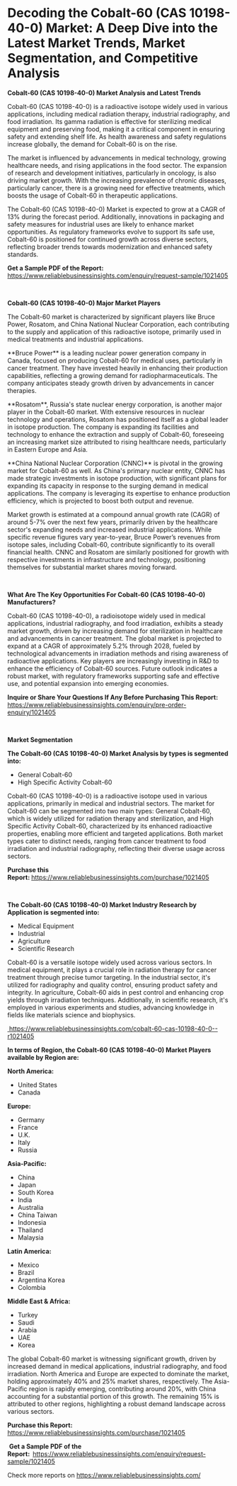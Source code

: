 <p><h1>Decoding the Cobalt-60 (CAS 10198-40-0) Market: A Deep Dive into the Latest Market Trends, Market Segmentation, and Competitive Analysis</h1></p><p><strong>Cobalt-60 (CAS 10198-40-0) Market Analysis and Latest Trends</strong></p>
<p><p>Cobalt-60 (CAS 10198-40-0) is a radioactive isotope widely used in various applications, including medical radiation therapy, industrial radiography, and food irradiation. Its gamma radiation is effective for sterilizing medical equipment and preserving food, making it a critical component in ensuring safety and extending shelf life. As health awareness and safety regulations increase globally, the demand for Cobalt-60 is on the rise. </p><p>The market is influenced by advancements in medical technology, growing healthcare needs, and rising applications in the food sector. The expansion of research and development initiatives, particularly in oncology, is also driving market growth. With the increasing prevalence of chronic diseases, particularly cancer, there is a growing need for effective treatments, which boosts the usage of Cobalt-60 in therapeutic applications.</p><p>The Cobalt-60 (CAS 10198-40-0) Market is expected to grow at a CAGR of 13% during the forecast period. Additionally, innovations in packaging and safety measures for industrial uses are likely to enhance market opportunities. As regulatory frameworks evolve to support its safe use, Cobalt-60 is positioned for continued growth across diverse sectors, reflecting broader trends towards modernization and enhanced safety standards.</p></p>
<p><strong>Get a Sample PDF of the Report:&nbsp;</strong> <a href="https://www.reliablebusinessinsights.com/enquiry/request-sample/1021405?utm_campaign=2319&utm_medium=2&utm_source=Github&utm_content=ia&utm_term=21032025&utm_id=cobalt-60-cas-10198-40-0">https://www.reliablebusinessinsights.com/enquiry/request-sample/1021405</a></p>
<p>&nbsp;</p>
<p><strong>Cobalt-60 (CAS 10198-40-0) Major Market Players</strong></p>
<p><p>The Cobalt-60 market is characterized by significant players like Bruce Power, Rosatom, and China National Nuclear Corporation, each contributing to the supply and application of this radioactive isotope, primarily used in medical treatments and industrial applications.</p><p>**Bruce Power** is a leading nuclear power generation company in Canada, focused on producing Cobalt-60 for medical uses, particularly in cancer treatment. They have invested heavily in enhancing their production capabilities, reflecting a growing demand for radiopharmaceuticals. The company anticipates steady growth driven by advancements in cancer therapies.</p><p>**Rosatom**, Russia's state nuclear energy corporation, is another major player in the Cobalt-60 market. With extensive resources in nuclear technology and operations, Rosatom has positioned itself as a global leader in isotope production. The company is expanding its facilities and technology to enhance the extraction and supply of Cobalt-60, foreseeing an increasing market size attributed to rising healthcare needs, particularly in Eastern Europe and Asia.</p><p>**China National Nuclear Corporation (CNNC)** is pivotal in the growing market for Cobalt-60 as well. As China's primary nuclear entity, CNNC has made strategic investments in isotope production, with significant plans for expanding its capacity in response to the surging demand in medical applications. The company is leveraging its expertise to enhance production efficiency, which is projected to boost both output and revenue.</p><p>Market growth is estimated at a compound annual growth rate (CAGR) of around 5-7% over the next few years, primarily driven by the healthcare sector's expanding needs and increased industrial applications. While specific revenue figures vary year-to-year, Bruce Power’s revenues from isotope sales, including Cobalt-60, contribute significantly to its overall financial health. CNNC and Rosatom are similarly positioned for growth with respective investments in infrastructure and technology, positioning themselves for substantial market shares moving forward.</p></p>
<p>&nbsp;</p>
<p><strong>What Are The Key Opportunities For Cobalt-60 (CAS 10198-40-0) Manufacturers?</strong></p>
<p><p>Cobalt-60 (CAS 10198-40-0), a radioisotope widely used in medical applications, industrial radiography, and food irradiation, exhibits a steady market growth, driven by increasing demand for sterilization in healthcare and advancements in cancer treatment. The global market is projected to expand at a CAGR of approximately 5.2% through 2028, fueled by technological advancements in irradiation methods and rising awareness of radioactive applications. Key players are increasingly investing in R&D to enhance the efficiency of Cobalt-60 sources. Future outlook indicates a robust market, with regulatory frameworks supporting safe and effective use, and potential expansion into emerging economies.</p></p>
<p><strong>Inquire or Share Your Questions If Any Before Purchasing This Report:</strong> <a href="https://www.reliablebusinessinsights.com/enquiry/pre-order-enquiry/1021405?utm_campaign=2319&utm_medium=2&utm_source=Github&utm_content=ia&utm_term=21032025&utm_id=cobalt-60-cas-10198-40-0">https://www.reliablebusinessinsights.com/enquiry/pre-order-enquiry/1021405</a></p>
<p>&nbsp;</p>
<p><strong>Market Segmentation</strong></p>
<p><strong>The Cobalt-60 (CAS 10198-40-0) Market Analysis by types is segmented into:</strong></p>
<p><ul><li>General Cobalt-60</li><li>High Specific Activity Cobalt-60</li></ul></p>
<p><p>Cobalt-60 (CAS 10198-40-0) is a radioactive isotope used in various applications, primarily in medical and industrial sectors. The market for Cobalt-60 can be segmented into two main types: General Cobalt-60, which is widely utilized for radiation therapy and sterilization, and High Specific Activity Cobalt-60, characterized by its enhanced radioactive properties, enabling more efficient and targeted applications. Both market types cater to distinct needs, ranging from cancer treatment to food irradiation and industrial radiography, reflecting their diverse usage across sectors.</p></p>
<p><strong>Purchase this Report:&nbsp;</strong><a href="https://www.reliablebusinessinsights.com/purchase/1021405?utm_campaign=2319&utm_medium=2&utm_source=Github&utm_content=ia&utm_term=21032025&utm_id=cobalt-60-cas-10198-40-0">https://www.reliablebusinessinsights.com/purchase/1021405</a></p>
<p>&nbsp;</p>
<p><strong>The Cobalt-60 (CAS 10198-40-0) Market Industry Research by Application is segmented into:</strong></p>
<p><ul><li>Medical Equipment</li><li>Industrial</li><li>Agriculture</li><li>Scientific Research</li></ul></p>
<p><p>Cobalt-60 is a versatile isotope widely used across various sectors. In medical equipment, it plays a crucial role in radiation therapy for cancer treatment through precise tumor targeting. In the industrial sector, it's utilized for radiography and quality control, ensuring product safety and integrity. In agriculture, Cobalt-60 aids in pest control and enhancing crop yields through irradiation techniques. Additionally, in scientific research, it's employed in various experiments and studies, advancing knowledge in fields like materials science and biophysics.</p></p>
<p><a href="https://www.reliablebusinessinsights.com/cobalt-60-cas-10198-40-0--r1021405?utm_campaign=2319&utm_medium=2&utm_source=Github&utm_content=ia&utm_term=21032025&utm_id=cobalt-60-cas-10198-40-0">&nbsp;https://www.reliablebusinessinsights.com/cobalt-60-cas-10198-40-0--r1021405</a></p>
<p><strong>In terms of Region, the Cobalt-60 (CAS 10198-40-0) Market Players available by Region are:</strong></p>
<p>
    <p> <strong> North America: </strong>
        <ul>
            <li>United States</li>
            <li>Canada</li>
        </ul>
        </p> 
    <p> <strong> Europe: </strong>
        <ul>
            <li>Germany</li>
            <li>France</li>
            <li>U.K.</li>
            <li>Italy</li>
            <li>Russia</li>
        </ul>
        </p> 
    <p> <strong> Asia-Pacific: </strong>
        <ul>
            <li>China</li>
            <li>Japan</li>
            <li>South Korea</li>
            <li>India</li>
            <li>Australia</li>
            <li>China Taiwan</li>
            <li>Indonesia</li>
            <li>Thailand</li>
            <li>Malaysia</li>
        </ul>
        </p> 
    <p> <strong> Latin America: </strong>
        <ul>
            <li>Mexico</li>
            <li>Brazil</li>
            <li>Argentina Korea</li>
            <li>Colombia</li>
        </ul>
        </p> 
    <p> <strong> Middle East & Africa: </strong>
        <ul>
            <li>Turkey</li>
            <li>Saudi</li>
            <li>Arabia</li>
            <li>UAE</li>
            <li>Korea</li>
        </ul>
    </p>
    </p>
<p><p>The global Cobalt-60 market is witnessing significant growth, driven by increased demand in medical applications, industrial radiography, and food irradiation. North America and Europe are expected to dominate the market, holding approximately 40% and 25% market shares, respectively. The Asia-Pacific region is rapidly emerging, contributing around 20%, with China accounting for a substantial portion of this growth. The remaining 15% is attributed to other regions, highlighting a robust demand landscape across various sectors.</p></p>
<p><strong>Purchase this Report: </strong><a href="https://www.reliablebusinessinsights.com/purchase/1021405?utm_campaign=2319&utm_medium=2&utm_source=Github&utm_content=ia&utm_term=21032025&utm_id=cobalt-60-cas-10198-40-0">https://www.reliablebusinessinsights.com/purchase/1021405</a></p>
<p>&nbsp;<strong>Get a Sample PDF of the Report:&nbsp;&nbsp;</strong><a href="https://www.reliablebusinessinsights.com/enquiry/request-sample/1021405?utm_campaign=2319&utm_medium=2&utm_source=Github&utm_content=ia&utm_term=21032025&utm_id=cobalt-60-cas-10198-40-0">https://www.reliablebusinessinsights.com/enquiry/request-sample/1021405</a></p>
<p><strong></strong></p>
<p>Check more reports on <a href="https://www.reliablebusinessinsights.com/?utm_campaign=2319&utm_medium=2&utm_source=Github&utm_content=ia&utm_term=21032025&utm_id=cobalt-60-cas-10198-40-0">https://www.reliablebusinessinsights.com/</a></p>